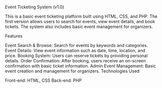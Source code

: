 Event Ticketing System (v1.0)

This is a basic event ticketing platform built using HTML, CSS, and PHP. The first version allows users to search for events, view event details, and book tickets. The system also includes basic event management for organizers.

Features

Event Search & Browse: Search for events by keywords and categories.
Event Details: View event information such as date, time, location, and price.
Booking System: Users can reserve tickets by providing personal details.
Order Confirmation: After booking, users receive an on-screen confirmation with basic ticket information.
Admin Event Management: Basic event creation and management for organizers.
Technologies Used

Front-end: HTML, CSS
Back-end: PHP